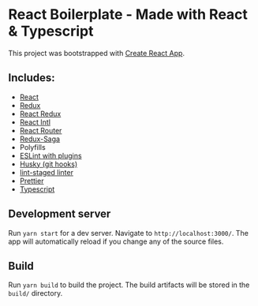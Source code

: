 # React Boilerplate - Made with React & Typescript

This project was bootstrapped with [Create React App](https://github.com/facebook/create-react-app).

## Includes:
* [React](https://reactjs.org/)
* [Redux](https://github.com/reduxjs/redux)
* [React Redux](https://github.com/reduxjs/react-redux)
* [React Intl](https://github.com/formatjs/react-intl)
* [React Router](https://github.com/ReactTraining/react-router/tree/master/packages/react-router-dom)
* [Redux-Saga](https://github.com/redux-saga/redux-saga)
* Polyfills
* [ESLint with plugins](https://eslint.org/)
* [Husky (git hooks)](https://github.com/typicode/husky)
* [lint-staged linter](https://github.com/okonet/lint-staged)
* [Prettier](https://github.com/prettier/prettier)
* [Typescript](https://www.typescriptlang.org/docs/home.html)


## Development server

Run `yarn start` for a dev server. Navigate to `http://localhost:3000/`. The app will automatically reload if you change any of the source files.

## Build

Run `yarn build` to build the project. The build artifacts will be stored in the `build/` directory.
